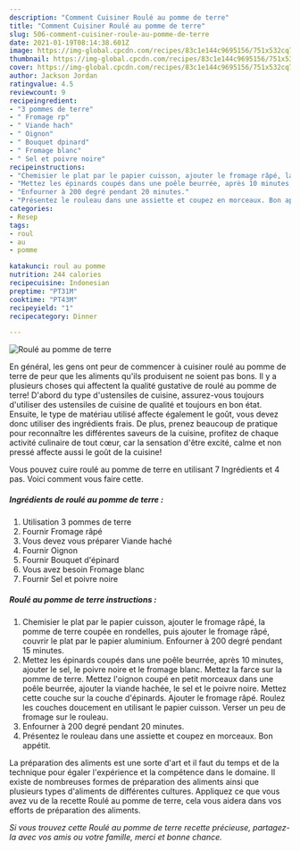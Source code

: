 ```yaml
---
description: "Comment Cuisiner Roulé au pomme de terre"
title: "Comment Cuisiner Roulé au pomme de terre"
slug: 506-comment-cuisiner-roule-au-pomme-de-terre
date: 2021-01-19T08:14:38.601Z
image: https://img-global.cpcdn.com/recipes/83c1e144c9695156/751x532cq70/roule-au-pomme-de-terre-photo-principale-de-la-recette.jpg
thumbnail: https://img-global.cpcdn.com/recipes/83c1e144c9695156/751x532cq70/roule-au-pomme-de-terre-photo-principale-de-la-recette.jpg
cover: https://img-global.cpcdn.com/recipes/83c1e144c9695156/751x532cq70/roule-au-pomme-de-terre-photo-principale-de-la-recette.jpg
author: Jackson Jordan
ratingvalue: 4.5
reviewcount: 9
recipeingredient:
- "3 pommes de terre"
- " Fromage rp"
- " Viande hach"
- " Oignon"
- " Bouquet dpinard"
- " Fromage blanc"
- " Sel et poivre noire"
recipeinstructions:
- "Chemisier le plat par le papier cuisson, ajouter le fromage râpé, la pomme de terre coupée en rondelles, puis ajouter le fromage râpé, couvrir le plat par le papier aluminium. Enfourner à 200 degré pendant 15 minutes."
- "Mettez les épinards coupés dans une poêle beurrée, après 10 minutes, ajouter le sel, le poivre noire et le fromage blanc. Mettez la farce sur la pomme de terre. Mettez l&#39;oignon coupé en petit morceaux dans une poêle beurrée, ajouter la viande hachée, le sel et le poivre noire. Mettez cette couche sur la couche d&#39;épinards. Ajouter le fromage râpé. Roulez les couches doucement en utilisant le papier cuisson. Verser un peu de fromage sur le rouleau."
- "Enfourner à 200 degré pendant 20 minutes."
- "Présentez le rouleau dans une assiette et coupez en morceaux. Bon appétit."
categories:
- Resep
tags:
- roul
- au
- pomme

katakunci: roul au pomme 
nutrition: 244 calories
recipecuisine: Indonesian
preptime: "PT31M"
cooktime: "PT43M"
recipeyield: "1"
recipecategory: Dinner

---
```



![Roulé au pomme de terre](https://img-global.cpcdn.com/recipes/83c1e144c9695156/751x532cq70/roule-au-pomme-de-terre-photo-principale-de-la-recette.jpg)

En général, les gens ont peur de commencer à cuisiner roulé au pomme de terre de peur que les aliments qu'ils produisent ne soient pas bons. Il y a plusieurs choses qui affectent la qualité gustative de roulé au pomme de terre! D'abord du type d'ustensiles de cuisine, assurez-vous toujours d'utiliser des ustensiles de cuisine de qualité et toujours en bon état. Ensuite, le type de matériau utilisé affecte également le goût, vous devez donc utiliser des ingrédients frais. De plus, prenez beaucoup de pratique pour reconnaître les différentes saveurs de la cuisine, profitez de chaque activité culinaire de tout cœur, car la sensation d'être excité, calme et non pressé affecte aussi le goût de la cuisine!

<!--inarticleads1-->

Vous pouvez cuire roulé au pomme de terre en utilisant 7 Ingrédients et 4 pas. Voici comment vous faire cette.

##### Ingrédients de roulé au pomme de terre :

1. Utilisation 3 pommes de terre
1. Fournir  Fromage râpé
1. Vous devez vous préparer  Viande haché
1. Fournir  Oignon
1. Fournir  Bouquet d&#39;épinard
1. Vous avez besoin  Fromage blanc
1. Fournir  Sel et poivre noire




<!--inarticleads2-->

##### Roulé au pomme de terre instructions :

1. Chemisier le plat par le papier cuisson, ajouter le fromage râpé, la pomme de terre coupée en rondelles, puis ajouter le fromage râpé, couvrir le plat par le papier aluminium. Enfourner à 200 degré pendant 15 minutes.
1. Mettez les épinards coupés dans une poêle beurrée, après 10 minutes, ajouter le sel, le poivre noire et le fromage blanc. Mettez la farce sur la pomme de terre. Mettez l&#39;oignon coupé en petit morceaux dans une poêle beurrée, ajouter la viande hachée, le sel et le poivre noire. Mettez cette couche sur la couche d&#39;épinards. Ajouter le fromage râpé. Roulez les couches doucement en utilisant le papier cuisson. Verser un peu de fromage sur le rouleau.
1. Enfourner à 200 degré pendant 20 minutes.
1. Présentez le rouleau dans une assiette et coupez en morceaux. Bon appétit.




<!--inarticleads1-->

<p>
La préparation des aliments est une sorte d'art et il faut du temps et de la technique pour égaler l'expérience et la compétence dans le domaine. Il existe de nombreuses formes de préparation des aliments ainsi que plusieurs types d'aliments de différentes cultures. Appliquez ce que vous avez vu de la recette Roulé au pomme de terre, cela vous aidera dans vos efforts de préparation des aliments.
</p>

<p>
<i>Si vous trouvez cette Roulé au pomme de terre recette précieuse, partagez-la avec vos amis ou votre famille, merci et bonne chance.</i>
</p>
